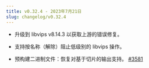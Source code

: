 ```yaml
---
title: v0.32.4 - 2023年7月21日
slug: changelog/v0.32.4
---
```


* 升级到 libvips v8.14.3 以获取上游的错误修复。

* 支持按名称（解除）阻止低级别的 libvips 操作。

* 预构建二进制文件：恢复对基于切片的输出支持。
  [#3581](https://github.com/lovell/sharp/issues/3581)